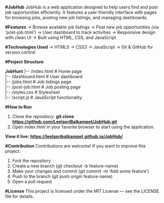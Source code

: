 **#JobHub**
JobHub is a web application designed to help users find and post job opportunities efficiently. It features a user-friendly interface with pages for browsing jobs, posting new job listings, and managing dashboards.

**#Features**
-> Browse available job listings
-> Post new job opportunities (via 'post-job.html')
-> User dashboard to track activities
-> Responsive design with clean UI
-> Built using HTML, CSS, and JavaScript

**#Technologies Used**
-> HTML5
-> CSS3
-> JavaScript
-> Git & GitHub for version control

**#Project Structure**

**JobHunt**
    |-- /index.html         # Home page  
    |-- /dashboard.html     # User dashboard  
    |-- /jobs.html          # Job listings page  
    |-- /post-job.html      # Job posting page  
    |-- /styles.css         # Stylesheet  
    |-- /script.js          # JavaScript functionality  

**#How to Run**
1. Clone the repository:
**git clone https://github.com/LeelasriBalkampet/JobHub.git**
2. Open index.html in your favorite browser to start using the application.

****View it live**: https://leelasribalkampet.github.io/JobHub/**

**#Contribution**
Contributions are welcome! If you want to improve this project:
1. Fork the repository
2. Create a new branch (git checkout -b feature-name)
3. Make your changes and commit (git commit -m 'Add some feature')
4. Push to the branch (git push origin feature-name)
5. Open a pull request

**#License**
This project is licensed under the MIT License — see the LICENSE file for details.
